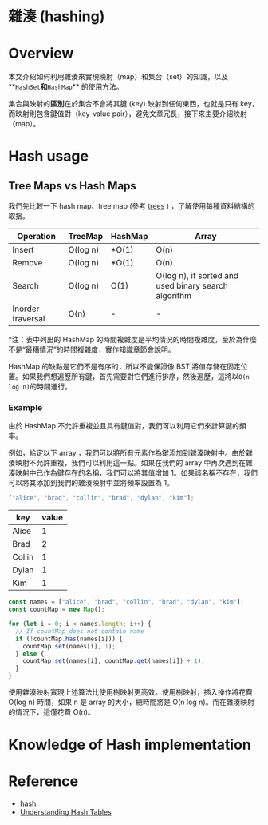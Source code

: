 # **雜湊 (hashing)**

# Overview

本文介紹如何利用雜湊來實現映射（map）和集合（set）的知識，以及**`HashSet`**和**`HashMap`** 的使用方法。

集合與映射的**區別**在於集合不會將其鍵 (key) 映射到任何東西，也就是只有 key，而映射則包含鍵值對（key-value pair），避免文章冗長，接下來主要介紹映射 （map）。

# Hash usage

## Tree Maps vs Hash Maps

我們先比較一下 hash map、tree map (參考 [trees](https://github.com/CAFECA-IO/KnowledgeManagement/blob/master/algorithm/beginner/trees.md#overview) ) ，了解使用每種資料結構的取捨。

| Operation         | TreeMap  | HashMap | Array                                                |
| ----------------- | -------- | ------- | ---------------------------------------------------- |
| Insert            | O(log n) | \*O(1)  | O(n)                                                 |
| Remove            | O(log n) | \*O(1)  | O(n)                                                 |
| Search            | O(log n) | O(1)    | O(log n), if sorted and used binary search algorithm |
| Inorder traversal | O(n)     | -       | -                                                    |

\*注：表中列出的 HashMap 的時間複雜度是平均情況的時間複雜度，至於為什麼不是“最糟情況”的時間複雜度，實作知識章節會說明。

HashMap 的缺點是它們不是有序的，所以不能保證像 BST 將值存儲在固定位置。如果我們想遍歷所有鍵，首先需要對它們進行排序，然後遍歷，這將以`O(n log n)`的時間運行。

### Example

由於 HashMap 不允許重複並且具有鍵值對，我們可以利用它們來計算鍵的頻率。

例如，給定以下 array ，我們可以將所有元素作為鍵添加到雜湊映射中。由於雜湊映射不允許重複，我們可以利用這一點。如果在我們的 array 中再次遇到在雜湊映射中已作為鍵存在的名稱，我們可以將其值增加 1。如果該名稱不存在，我們可以將其添加到我們的雜湊映射中並將頻率設置為 1。

```jsx
["alice", "brad", "collin", "brad", "dylan", "kim"];
```

| key    | value |
| ------ | ----- |
| Alice  | 1     |
| Brad   | 2     |
| Collin | 1     |
| Dylan  | 1     |
| Kim    | 1     |

```jsx
const names = ["alice", "brad", "collin", "brad", "dylan", "kim"];
const countMap = new Map();

for (let i = 0; i < names.length; i++) {
  // If countMap does not contain name
  if (!countMap.has(names[i])) {
    countMap.set(names[i], 1);
  } else {
    countMap.set(names[i], countMap.get(names[i]) + 1);
  }
}
```

使用雜湊映射實現上述算法比使用樹映射更高效。使用樹映射，插入操作將花費 O(log n) 時間，如果 n 是 array 的大小，總時間將是 O(n log n)。而在雜湊映射的情況下，這僅花費 O(n)。

# Knowledge of Hash implementation

# Reference

- [hash](https://neetcode.io/courses/dsa-for-beginners/26)
- [Understanding Hash Tables](https://www.baeldung.com/cs/hash-tables#:~:text=Furthermore%2C%20the%20average%20complexity%20to,regardless%20of%20the%20aimed%20operation.)
